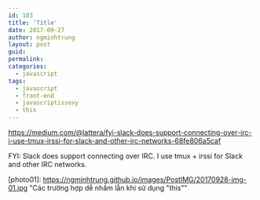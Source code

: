 ```yaml
---
id: 103
title: 'Title'
date: 2017-09-27
author: ngminhtrung
layout: post
guid: 
permalink: 
categories:
  - javascript
tags:
  - javascript
  - front-end
  - javascriptissexy
  - this
---
```


https://medium.com/@lattera/fyi-slack-does-support-connecting-over-irc-i-use-tmux-irssi-for-slack-and-other-irc-networks-68fe806a5caf

FYI: Slack does support connecting over IRC. I use tmux + irssi for Slack and other IRC networks.

[photo01]: https://ngminhtrung.github.io/images/PostIMG/20170928-img-01.jpg "Các trường hợp dễ nhầm lẫn khi sử dụng "this""
